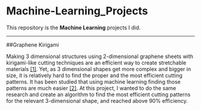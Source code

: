 # Machine-Learning_Projects

This repository is the **Machine Learning** projects I did.

---------
##Graphene Kirigami

Making 3 dimensional structures using 2-dimensional graphene sheets with kirigami-like cutting techniques are an efficient way to create stretchable materials [[1]](https://www.nature.com/articles/nature14588). Yet, as 3 dimensional shapes get more complex and bigger in size, it is relatively hard to find the proper and the most efficient cutting patterns. It has been studied that using machine learning finding those patterns are much easier [[2]](https://journals.aps.org/prl/abstract/10.1103/PhysRevLett.123.069901). At this project, I wanted to do the same research and create an algorithm to find the most efficient cutting patterns for the relevant 3-dimensional shape, and reached above 90% efficiency.

